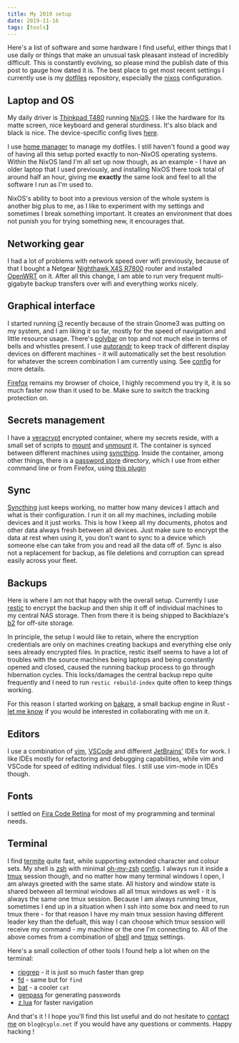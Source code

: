 ```yaml
---
title: My 2019 setup
date: 2019-11-16
tags: [tools]
---
```


Here's a list of software and some hardware I find useful, either things that I use daily or things that make an unusual task pleasant instead of incredibly difficult.
This is constantly evolving, so please mind the publish date of this post to gauge how dated it is. The best place to get most recent settings I currently use is my [dotfiles](https://github.com/cyplo/dotfiles) repository, especially the [nixos](https://github.com/cyplo/dotfiles/tree/master/nixos) configuration.

## Laptop and OS

My daily driver is [Thinkpad T480](https://www.thinkwiki.org/wiki/Category:T480#Lenovo_ThinkPad_T480) running [NixOS](https://nixos.org/). I like the hardware for its matte screen, nice keyboard and general sturdiness. It's also black and black is nice.
The device-specific config lives [here](https://github.com/cyplo/dotfiles/blob/master/nixos/boxes/foureighty.nix).

I use [home manager](https://github.com/rycee/home-manager) to manage my dotfiles.
I still haven't found a good way of having all this setup ported exactly to non-NixOS operating systems.
Within the NixOS land I'm all set up now though, as an example -
I have an older laptop that I used previously, and installing NixOS there took total of around half an hour, giving me **exactly** the same look and feel to all the software I run as I'm used to.

NixOS's ability to boot into a previous version of the whole system is another big plus to me, as I like to experiment with my settings and sometimes I break something important. It creates an environment that does not punish you for trying something new, it encourages that.

## Networking gear

I had a lot of problems with network speed over wifi previously, because of that I bought a Netgear [Nighthawk X4S R7800](https://www.netgear.co.uk/home/products/networking/wifi-routers/R7800.aspx) router and installed [OpenWRT](https://openwrt.org/) on it. After all this change, I am able to run very frequent multi-gigabyte backup transfers over wifi and everything works nicely.

## Graphical interface

I started running [i3](https://i3wm.org/) recently because of the strain Gnome3 was putting on my system, and I am liking it so far, mostly for the speed of navigation and little resource usage. There's [polybar](https://github.com/polybar/polybar) on top and not much else in terms of bells and whistles present.
I use [autorandr](https://github.com/phillipberndt/autorandr) to keep track of different display devices on different machines - it will automatically set the best resolution for whatever the screen combination I am currently using. See [config](https://github.com/cyplo/dotfiles/blob/master/nixos/user-xsession.nix) for more details.

[Firefox](https://www.mozilla.org/en-GB/firefox/new/) remains my browser of choice, I highly recommend you try it, it is so much faster now than it used to be. Make sure to switch the tracking protection on.

## Secrets management

I have a [veracrypt](https://www.veracrypt.fr/en/Home.html) encrypted container, where my secrets reside, with a small set of scripts to [mount](https://github.com/cyplo/dotfiles/blob/master/tools/mount-vault) and [unmount](https://github.com/cyplo/dotfiles/blob/master/tools/umount-vault) it. The container is synced between different machines using [syncthing](https://syncthing.net/).
Inside the container, among other things, there is a [password store](https://www.passwordstore.org/) directory, which I use from either command line or from Firefox, using [this plugin](https://github.com/passff/passff)

## Sync

[Syncthing](https://syncthing.net/) just keeps working, no matter how many devices I attach and what is their configuration. I run it on all my machines, including mobile devices and it just works. This is how I keep all my documents, photos and other data always fresh between all devices. Just make sure to encrypt the data at rest when using it, you don't want to sync to a device which someone else can take from you and read all the data off of.
Sync is also not a replacement for backup, as file deletions and corruption can spread easily across your fleet.

## Backups

Here is where I am not that happy with the overall setup.
Currently I use [restic](https://restic.net/) to encrypt the backup and then ship it off of individual machines to my central NAS storage. Then from there it is being shipped to Backblaze's [b2](https://www.backblaze.com/b2/cloud-storage.html) for off-site storage.

In principle, the setup I would like to retain, where the encryption credentials are only on machines creating backups and everything else only sees already encrypted files. In practice, restic itself seems to have a lot of troubles with the source machines being laptops and being constantly opened and closed, caused the running backup process to go through hibernation cycles. This locks/damages the central backup repo quite frequently and I need to run `restic rebuild-index` quite often to keep things working.

For this reason I started working on [bakare](https://github.com/cyplo/bakare), a small backup engine in Rust - [let me know](mailto:bakare@cyplo.net) if you would be interested in collaborating with me on it.

## Editors

I use a combination of [vim](https://www.vim.org/), [VSCode](https://code.visualstudio.com/) and different [JetBrains'](https://www.jetbrains.com/) IDEs for work. I like IDEs mostly for refactoring and debugging capabilities, while vim and VSCode for speed of editing individual files. I still use vim-mode in IDEs though.

## Fonts

I settled on [Fira Code Retina](https://github.com/tonsky/FiraCode) for most of my programming and terminal needs.

## Terminal

I find [termite](https://github.com/thestinger/termite) quite fast, while supporting extended character and colour sets.
My shell is [zsh](https://www.zsh.org/) with minimal [oh-my-zsh](https://github.com/robbyrussell/oh-my-zsh) [config](https://github.com/cyplo/dotfiles/blob/master/nixos/programs/zsh.nix). I always run it inside a [tmux](https://github.com/tmux/tmux/wiki) session though, and no matter how many terminal windows I open, I am always greeted with the same state. All history and window state is shared between all terminal windows all all tmux windows as well - it is always the same one tmux session. Because I am always running tmux, sometimes I end up in a situation when I ssh into some box and need to run tmux there - for that reason I have my main tmux session having different leader key than the defualt, this way I can choose which tmux session will receive my command - my machine or the one I'm connecting to. All of the above comes from a combination of [shell](https://github.com/cyplo/dotfiles/blob/master/nixos/programs/zsh.nix) and [tmux](https://github.com/cyplo/dotfiles/blob/master/nixos/programs/tmux.nix) settings.

Here's a small collection of other tools I found help a lot when on the terminal:

- [ripgrep](https://github.com/BurntSushi/ripgrep) - it is just so much faster than grep
- [fd](https://github.com/sharkdp/fd) - same but for `find`
- [bat](https://github.com/sharkdp/bat) - a cooler `cat`
- [genpass](https://github.com/sharkdp/bat) for generating passwords
- [z.lua](https://github.com/skywind3000/z.lua) for faster navigation

And that's it !
I hope you'll find this list useful and do not hesitate to [contact me](mailto:blog@cyplo.net) on `blog@cyplo.net` if you would have any questions or comments. Happy hacking !
